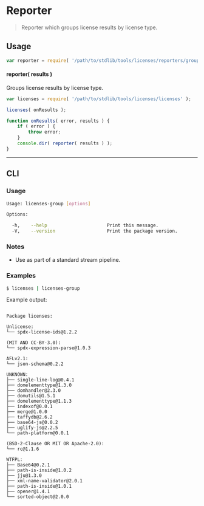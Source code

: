 # Reporter

> Reporter which groups license results by license type.


<!-- <intro> -->

<!-- </intro> -->


<!-- <usage> -->

## Usage

``` javascript
var reporter = require( '/path/to/stdlib/tools/licenses/reporters/group' );
```

#### reporter( results )

Groups license results by license type.

``` javascript
var licenses = require( '/path/to/stdlib/tools/licenses/licenses' );

licenses( onResults );

function onResults( error, results ) {
    if ( error ) {
        throw error;
    }
    console.dir( reporter( results ) );
}
```

<!-- </usage> -->


<!-- <examples> -->

<!-- ## Examples

``` javascript

``` -->

<!-- </examples> -->


---

<!-- <cli> -->

## CLI

<!-- <usage> -->

### Usage

``` bash
Usage: licenses-group [options]

Options:

  -h,    --help                      Print this message.
  -V,    --version                   Print the package version.
```

<!-- </usage> -->


<!-- <notes> -->

### Notes

* Use as part of a standard stream pipeline.

<!-- </notes> -->


<!-- <examples> -->

### Examples

``` bash
$ licenses | licenses-group
```

Example output:

``` text

Package licenses:

Unlicense:
└── spdx-license-ids@1.2.2

(MIT AND CC-BY-3.0):
└── spdx-expression-parse@1.0.3

AFLv2.1:
└── json-schema@0.2.2

UNKNOWN:
├── single-line-log@0.4.1
├── domelementtype@1.3.0
├── domhandler@2.3.0
├── domutils@1.5.1
├── domelementtype@1.1.3
├── indexof@0.0.1
├── merge@1.0.0
├── taffydb@2.6.2
├── base64-js@0.0.2
├── uglify-js@2.2.5
└── path-platform@0.0.1

(BSD-2-Clause OR MIT OR Apache-2.0):
└── rc@1.1.6

WTFPL:
├── Base64@0.2.1
├── path-is-inside@1.0.2
├── jju@1.3.0
├── xml-name-validator@2.0.1
├── path-is-inside@1.0.1
├── opener@1.4.1
└── sorted-object@2.0.0

```

<!-- </examples> -->

<!-- </cli> -->


<!-- <links> -->

<!-- </links> -->
